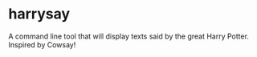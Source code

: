 # harrysay
A command line tool that will display texts said by the great Harry Potter. Inspired by Cowsay!
